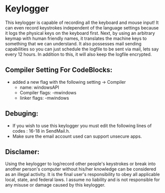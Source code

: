 # Keylogger
This keylogger is capable of recording all the keyboard and mouse input! It can even record keystrokes independent of the language settings because it logs the physical keys on the keyboard first. Next, by using an arbitrary keymap with human friendly names, it translates the machine keys to something that we can understand. It also possesses mail sending capabilities so you can just schedule the logfile to be sent via mail, lets say every 12 hours. In addition to this, it will also keep the logfile encrypted.

## Compiler Setting For CodeBlocks:
* added a new flag with the following setting -> Compiler
  * name: windowsAPI
  * Compiler flags: -mwindows
  * linker flags: -mwindows

## Debuging:
* If you wish to use this keylogger you must edit the following lines of codes : 16-18 in SendMail.h.
* Make sure the email account used can support unsecure apps.

## Disclamer:
Using the keylogger to log/record other people's keystrokes or break into another person's computer without his/her knowledge can be considered as an illegal activity. It is the final user's responsibility to obey all applicable local, state, and federal laws. I assume no liability and is not responsible for any misuse or damage caused by this keylogger.
